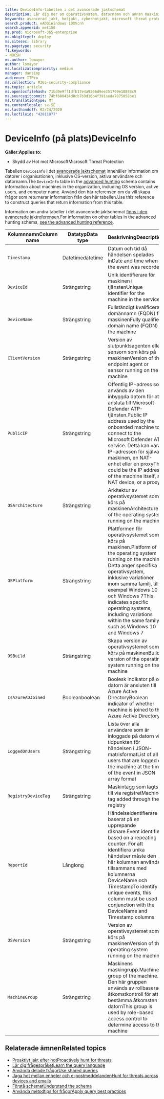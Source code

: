 ```yaml
---
title: DeviceInfo-tabellen i det avancerade jaktschemat
description: Lär dig mer om operativsystem, datornamn och annan maskininformation i tabellen DeviceInfo i det avancerade jaktschemat
keywords: avancerad jakt, hotjakt, cyberhotjakt, microsoft threat protection, microsoft 365, mtp, m365, search, query, telemetri, schemareferens, kusto, tabell, kolumn, datatyp, beskrivning, machineinfo, DeviceInfo, enhet, maskin, OS, plattform Användare
search.product: eADQiWindows 10XVcnh
search.appverid: met150
ms.prod: microsoft-365-enterprise
ms.mktglfcycl: deploy
ms.sitesec: library
ms.pagetype: security
f1.keywords:
- NOCSH
ms.author: lomayor
author: lomayor
ms.localizationpriority: medium
manager: dansimp
audience: ITPro
ms.collection: M365-security-compliance
ms.topic: article
ms.openlocfilehash: 71bd9e9ff1dfb17e4a9266d9ee351799e18888c9
ms.sourcegitcommit: 74bf600424d0cb7b9d16b4f391aeda7875058be1
ms.translationtype: MT
ms.contentlocale: sv-SE
ms.lasthandoff: 02/24/2020
ms.locfileid: "42811877"
---
```

# <a name="deviceinfo"></a><span data-ttu-id="53871-104">DeviceInfo (på plats)</span><span class="sxs-lookup"><span data-stu-id="53871-104">DeviceInfo</span></span>

<span data-ttu-id="53871-105">**Gäller:**</span><span class="sxs-lookup"><span data-stu-id="53871-105">**Applies to:**</span></span>
- <span data-ttu-id="53871-106">Skydd av Hot mot Microsoft</span><span class="sxs-lookup"><span data-stu-id="53871-106">Microsoft Threat Protection</span></span>



<span data-ttu-id="53871-107">Tabellen `DeviceInfo` i det [avancerade jaktschemat](advanced-hunting-overview.md) innehåller information om datorer i organisationen, inklusive OS-version, aktiva användare och datornamn.</span><span class="sxs-lookup"><span data-stu-id="53871-107">The `DeviceInfo` table in the [advanced hunting](advanced-hunting-overview.md) schema contains information about machines in the organization, including OS version, active users, and computer name.</span></span> <span data-ttu-id="53871-108">Använd den här referensen om du vill skapa frågor som returnerar information från den här tabellen.</span><span class="sxs-lookup"><span data-stu-id="53871-108">Use this reference to construct queries that return information from this table.</span></span>

<span data-ttu-id="53871-109">Information om andra tabeller i det avancerade jaktschemat [finns i den avancerade jaktreferensen](advanced-hunting-schema-tables.md).</span><span class="sxs-lookup"><span data-stu-id="53871-109">For information on other tables in the advanced hunting schema, [see the advanced hunting reference](advanced-hunting-schema-tables.md).</span></span>

| <span data-ttu-id="53871-110">Kolumnnamn</span><span class="sxs-lookup"><span data-stu-id="53871-110">Column name</span></span> | <span data-ttu-id="53871-111">Datatyp</span><span class="sxs-lookup"><span data-stu-id="53871-111">Data type</span></span> | <span data-ttu-id="53871-112">Beskrivning</span><span class="sxs-lookup"><span data-stu-id="53871-112">Description</span></span> |
|-------------|-----------|-------------|
| `Timestamp` | <span data-ttu-id="53871-113">Datetime</span><span class="sxs-lookup"><span data-stu-id="53871-113">datetime</span></span> | <span data-ttu-id="53871-114">Datum och tid då händelsen spelades in</span><span class="sxs-lookup"><span data-stu-id="53871-114">Date and time when the event was recorded</span></span> |
| `DeviceId` | <span data-ttu-id="53871-115">Sträng</span><span class="sxs-lookup"><span data-stu-id="53871-115">string</span></span> | <span data-ttu-id="53871-116">Unik identifierare för maskinen i tjänsten</span><span class="sxs-lookup"><span data-stu-id="53871-116">Unique identifier for the machine in the service</span></span> |
| `DeviceName` | <span data-ttu-id="53871-117">Sträng</span><span class="sxs-lookup"><span data-stu-id="53871-117">string</span></span> | <span data-ttu-id="53871-118">Fullständigt kvalificerat domännamn (FQDN) för maskinen</span><span class="sxs-lookup"><span data-stu-id="53871-118">Fully qualified domain name (FQDN) of the machine</span></span> |
| `ClientVersion` | <span data-ttu-id="53871-119">Sträng</span><span class="sxs-lookup"><span data-stu-id="53871-119">string</span></span> | <span data-ttu-id="53871-120">Version av slutpunktsagenten eller sensorn som körs på maskinen</span><span class="sxs-lookup"><span data-stu-id="53871-120">Version of the endpoint agent or sensor running on the machine</span></span> |
| `PublicIP` | <span data-ttu-id="53871-121">Sträng</span><span class="sxs-lookup"><span data-stu-id="53871-121">string</span></span> | <span data-ttu-id="53871-122">Offentlig IP-adress som används av den inbyggda datorn för att ansluta till Microsoft Defender ATP-tjänsten.</span><span class="sxs-lookup"><span data-stu-id="53871-122">Public IP address used by the onboarded machine to connect to the Microsoft Defender ATP service.</span></span> <span data-ttu-id="53871-123">Detta kan vara IP-adressen för själva maskinen, en NAT-enhet eller en proxy</span><span class="sxs-lookup"><span data-stu-id="53871-123">This could be the IP address of the machine itself, a NAT device, or a proxy</span></span> |
| `OSArchitecture` | <span data-ttu-id="53871-124">Sträng</span><span class="sxs-lookup"><span data-stu-id="53871-124">string</span></span> | <span data-ttu-id="53871-125">Arkitektur av operativsystemet som körs på maskinen</span><span class="sxs-lookup"><span data-stu-id="53871-125">Architecture of the operating system running on the machine</span></span> |
| `OSPlatform` | <span data-ttu-id="53871-126">Sträng</span><span class="sxs-lookup"><span data-stu-id="53871-126">string</span></span> | <span data-ttu-id="53871-127">Plattformen för operativsystemet som körs på maskinen.</span><span class="sxs-lookup"><span data-stu-id="53871-127">Platform of the operating system running on the machine.</span></span> <span data-ttu-id="53871-128">Detta anger specifika operativsystem, inklusive variationer inom samma familj, till exempel Windows 10 och Windows 7</span><span class="sxs-lookup"><span data-stu-id="53871-128">This indicates specific operating systems, including variations within the same family, such as Windows 10 and Windows 7</span></span> |
| `OSBuild` | <span data-ttu-id="53871-129">Sträng</span><span class="sxs-lookup"><span data-stu-id="53871-129">string</span></span> | <span data-ttu-id="53871-130">Skapa version av operativsystemet som körs på maskinen</span><span class="sxs-lookup"><span data-stu-id="53871-130">Build version of the operating system running on the machine</span></span> |
| `IsAzureADJoined` | <span data-ttu-id="53871-131">Boolean</span><span class="sxs-lookup"><span data-stu-id="53871-131">boolean</span></span> | <span data-ttu-id="53871-132">Boolesk indikator på om datorn är ansluten till Azure Active Directory</span><span class="sxs-lookup"><span data-stu-id="53871-132">Boolean indicator of whether machine is joined to the Azure Active Directory</span></span> |
| `LoggedOnUsers` | <span data-ttu-id="53871-133">Sträng</span><span class="sxs-lookup"><span data-stu-id="53871-133">string</span></span> | <span data-ttu-id="53871-134">Lista över alla användare som är inloggade på datorn vid tidpunkten för händelsen i JSON-matrisformat</span><span class="sxs-lookup"><span data-stu-id="53871-134">List of all users that are logged on the machine at the time of the event in JSON array format</span></span> |
| `RegistryDeviceTag` | <span data-ttu-id="53871-135">Sträng</span><span class="sxs-lookup"><span data-stu-id="53871-135">string</span></span> | <span data-ttu-id="53871-136">Maskintagg som lagts till via registret</span><span class="sxs-lookup"><span data-stu-id="53871-136">Machine tag added through the registry</span></span> |
| `ReportId` | <span data-ttu-id="53871-137">Lång</span><span class="sxs-lookup"><span data-stu-id="53871-137">long</span></span> | <span data-ttu-id="53871-138">Händelseidentifierare baserat på en upprepande räknare.</span><span class="sxs-lookup"><span data-stu-id="53871-138">Event identifier based on a repeating counter.</span></span> <span data-ttu-id="53871-139">För att identifiera unika händelser måste den här kolumnen användas tillsammans med kolumnerna DeviceName och Timestamp</span><span class="sxs-lookup"><span data-stu-id="53871-139">To identify unique events, this column must be used in conjunction with the DeviceName and Timestamp columns</span></span> |
| `OSVersion` | <span data-ttu-id="53871-140">Sträng</span><span class="sxs-lookup"><span data-stu-id="53871-140">string</span></span> | <span data-ttu-id="53871-141">Version av operativsystemet som körs på maskinen</span><span class="sxs-lookup"><span data-stu-id="53871-141">Version of the operating system running on the machine</span></span> |
| `MachineGroup` | <span data-ttu-id="53871-142">Sträng</span><span class="sxs-lookup"><span data-stu-id="53871-142">string</span></span> | <span data-ttu-id="53871-143">Maskinens maskingrupp.</span><span class="sxs-lookup"><span data-stu-id="53871-143">Machine group of the machine.</span></span> <span data-ttu-id="53871-144">Den här gruppen används av rollbaserad åtkomstkontroll för att bestämma åtkomsten till datorn</span><span class="sxs-lookup"><span data-stu-id="53871-144">This group is used by role-based access control to determine access to the machine</span></span> |

## <a name="related-topics"></a><span data-ttu-id="53871-145">Relaterade ämnen</span><span class="sxs-lookup"><span data-stu-id="53871-145">Related topics</span></span>
- [<span data-ttu-id="53871-146">Proaktivt jakt efter hot</span><span class="sxs-lookup"><span data-stu-id="53871-146">Proactively hunt for threats</span></span>](advanced-hunting-overview.md)
- [<span data-ttu-id="53871-147">Lär dig frågespråket</span><span class="sxs-lookup"><span data-stu-id="53871-147">Learn the query language</span></span>](advanced-hunting-query-language.md)
- [<span data-ttu-id="53871-148">Använda delade frågor</span><span class="sxs-lookup"><span data-stu-id="53871-148">Use shared queries</span></span>](advanced-hunting-shared-queries.md)
- [<span data-ttu-id="53871-149">Jaga hot mellan enheter och e-postmeddelanden</span><span class="sxs-lookup"><span data-stu-id="53871-149">Hunt for threats across devices and emails</span></span>](advanced-hunting-query-emails-devices.md)
- [<span data-ttu-id="53871-150">Förstå schemat</span><span class="sxs-lookup"><span data-stu-id="53871-150">Understand the schema</span></span>](advanced-hunting-schema-tables.md)
- [<span data-ttu-id="53871-151">Använda metodtips för frågor</span><span class="sxs-lookup"><span data-stu-id="53871-151">Apply query best practices</span></span>](advanced-hunting-best-practices.md)
